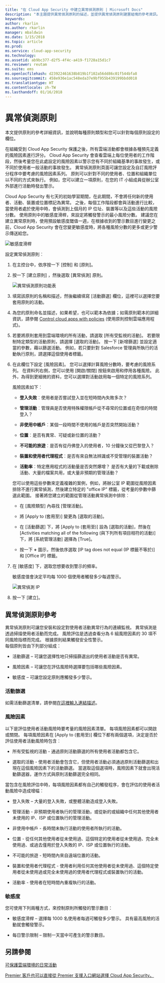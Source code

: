 ```yaml
---
title: "在 Cloud App Security 中建立異常偵測原則 | Microsoft Docs"
description: "本主題提供異常偵測原則的描述，並提供異常偵測原則建置組塊的參考資訊。"
keywords: 
author: rkarlin
ms.author: rkarlin
manager: mbaldwin
ms.date: 1/15/2018
ms.topic: article
ms.prod: 
ms.service: cloud-app-security
ms.technology: 
ms.assetid: ab9bc377-d2f5-4f4c-a419-f1728a15d1c7
ms.reviewer: reutam
ms.suite: ems
ms.openlocfilehash: d23922461638b819b1f102a56dd86c01f544bfa8
ms.sourcegitcommit: 458e936e1ac548eda37e9bf955b439199bbdd018
ms.translationtype: HT
ms.contentlocale: zh-TW
ms.lasthandoff: 01/16/2018
---
```

# <a name="anomaly-detection-policy"></a>異常偵測原則
本文提供原則的參考詳細資訊，並說明每種原則類型和您可以針對每個原則設定的欄位。  

在組織受到 Cloud App Security 保護之後，所有雲端活動都會根據各種預先定義的風險因素進行評分。 Cloud App Security 會查看雲端上每位使用者的工作階段，然後考量您在此處設定的風險因素以警示您有不同於組織基準的事故發生，或不同於使用者一般活動的事故發生。 異常偵測原則頁面可讓您設定及自訂風險評分程序中要考慮的風險因素系列。 原則可以針對不同的使用者、位置和組織單位以不同的方式來執行。 例如，您可以建立一項原則，在您的 IT 小組成員從辦公室外部進行活動時發出警示。  

Cloud App Security 有七天的初始學習期間，在此期間，不會將任何新的使用者、活動、裝置或位置標記為異常。 之後，每個工作階段都會與活動進行比較，當使用者處於使用中時，會偵測到上個月的 IP 位址、裝置等以及這些活動的風險分數。 使用原則中的敏感度滑桿，來設定將觸發警示的最小風險分數。 建議您在建立異常原則時，使用預設敏感度閾值一週，在根據收到的警示數目進行變更之前，Cloud App Security 會在您變更敏感度時，將各種風險分數的更多或更少警示傳送給您。
  
![敏感度滑桿](./media/sensitivity-slider.png)

設定異常偵測原則︰  
  
1.  在主控台中，依序按一下 [控制] 和 [原則]。  
  
2.  按一下 [建立原則] ，然後選取 [異常偵測] 原則。  
  
     ![異常偵測原則功能表](./media/anomaly-detection-policy-menu.png "異常偵測原則功能表")  
  
3.  填寫該原則的名稱和描述，然後繼續填寫 [活動篩選] 欄位，這裡可以選擇您要套用原則的活動。  
  
4.  為您的原則命名並描述，如果希望，也可以範本為依據；如需原則範本的詳細資訊，請參閱 [Control cloud apps with policies](control-cloud-apps-with-policies.md) (使用原則控制雲端應用程式)。  
  
5.  若要將原則套用到雲端環境的所有活動，請選取 [所有受監視的活動]。 若要限制特定類型的活動原則，請選擇 [選取的活動]。 按一下 [新增篩選] 並設定適當的參數，藉以篩選活動。 例如，若只要針對 Salesforce 管理員所執行的活動執行原則，請選擇這個使用者標籤。  
  
6.  在此欄位下設定 [風險因素]。 您可以選擇計算風險分數時，要考慮的風險系列。 在資料列右側，您可以使用 [開啟/關閉] 按鈕來啟用和停用各種風險。 此外，為得到更細微的資料，您可以選擇對活動啟用每一個特定的風險系列。  
  
     風險因素如下︰  
  
    -   **登入失敗**︰使用者是否嘗試登入並在短時間內失敗多次？  
  
    -   **管理活動**︰管理員是否使用特殊權限帳戶從不尋常的位置或在奇怪的時間登入？  
  
    -   **非使用中帳戶**︰某個一段時間不使用的帳戶是否突然開始活動？  
  
    -   **位置**︰是否有異常、可疑或新位置的活動？  
  
    -   **不可能的旅遊**︰是否有從丹佛登入的使用者，10 分鐘後又從巴黎登入？  
  
    -   **裝置和使用者代理程式**︰是否有來自無法辨識或不受管理的裝置活動？  

    -   **活動率**︰特定應用程式的活動量是否突然爆增？ 是否有大量的下載或刪除活動、大量的檔案共用，或大量非預期的管理活動？
  
     您可以使用這些參數來定義複雜的案例，例如，將辦公室 IP 範圍從風險因素排除不進行異常偵測，然後建立特定的 "office IP" 標籤，從考量的參數中篩選此範圍。 接著將您建立的範圍從管理活動異常偵測中排除︰  
  
    -   在 [風險類型] 內尋找 [管理活動]。  
  
    -   將 [Apply to (套用至)] 變更為 [選取的活動]。  
  
    -   在 [活動篩選] 下，將 [Apply to (套用至)] 設為 [選取的活動]，然後在 [Activities matching all of the following (與下列所有項目相符的活動)] 下，將 [系統管理活動] 選擇為 [True]。  
  
    -   按一下 **+** 圖示，然後依序選取 [IP tag does not equal (IP 標籤不等於)] 和 [Office IP] 標籤。  
  
7.  在 [敏感度] 下，選取您想要收到警示的頻率。  
  
     敏感度值會決定平均每 1000 個使用者觸發多少每週警示。  
  
     ![異常偵測 IP](./media/anomaly-detection-ips.png "異常偵測 IP")  
  
8.  按一下 [建立]。  
 

## <a name="anomaly-detection-policy-reference"></a>異常偵測原則參考  
異常偵測原則可讓您安裝和設定對使用者活動異常行為的連續監視。 異常偵測是透過掃描使用者活動而完成。 風險評估是透過查看分為 6 組風險因素的 30 項不同風險指標而完成。 根據原則結果觸發安全性警示。   
每個原則皆由下列部分組成：  
  
-   活動篩選 – 可讓您選擇性地只掃描篩選出的使用者活動是否有異常。  
  
-   風險因素 – 可讓您在評估風險時選擇要包括哪些風險因素。  
  
-   敏感度 – 可讓您設定原則應觸發多少警示。  
  
### <a name="activity-filters"></a>活動篩選  
如需活動篩選清單，請參閱[在這裡輸入連結描述](activity-filters.md)。  
  
### <a name="risk-factors"></a>風險因素  
以下是評估使用者活動風險時要考量的風險因素清單。 每項風險因素都可以開啟或關閉。 每項風險因素在 [Apply to (套用至)] 欄位下都有兩個選項，決定是否於評估使用者活動風險時包含︰  
  
-   所有受監視的活動 - 通過原則活動篩選的所有使用者活動都包含它。  
  
-   選取的活動 - 使用者活動會包含它，但使用者活動必須通過原則活動篩選和出現在這個風險因素下的活動篩選。 當選取這個選項時，風險因素下就會出現活動篩選器，運作方式與原則活動篩選完全相同。  
  
當包含在風險評估中時，每項風險因素都有自己的觸發程序，會在評估的使用者活動風險中造成增幅︰  
  
-   登入失敗 – 大量的登入失敗，或整體活動造成登入失敗。  
  
-   管理活動 - 非預期使用者執行的管理活動，或從新的或組織中任何其他使用者未使用的 IP、ISP 或位置執行的管理活動。  
  
-   非使用中帳戶 - 長時間未執行活動的使用者所執行的活動。  
  
-   位置 - 從任何其他使用者從未使用過、這個特定的使用者從未使用過、完全未使用過、或過去僅用於登入失敗的 IP、ISP 或位置執行的活動。  
  
-   不可能的旅遊 - 短時間內來自遠端位置的活動。  
  
-   裝置和使用者代理程式 - 使用者利用任何其他使用者從未使用過、這個特定使用者從未使用過或完全未使用過的使用者代理程式或裝置執行的活動。  
  
-   活動率 - 使用者在短時間內重複執行的活動。 

### <a name="sensitivity"></a>敏感度  
您可使用下列兩種方式，來控制原則所觸發的警示數目：  
  
-   敏感度滑桿 – 選擇每 1000 名使用者每週可觸發多少警示。 具有最高風險的活動就會觸發警示。  
  
-   每日警示限制 – 限制一天當中可產生的警示數目。  
  
## <a name="see-also"></a>另請參閱  
[可保護雲端環境的日常活動](daily-activities-to-protect-your-cloud-environment.md)   

[Premier 客戶也可以直接從 Premier 支援入口網站選擇 Cloud App Security。](https://premier.microsoft.com/)  
  
  
